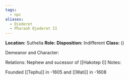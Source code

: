```yaml
---
tags:
  - npc
aliases:
  - Djederet
  - Pharaoh Djederet II
---
```

**Location:** Suthelia
**Role:** 
**Disposition:** Indifferent
**Class:**  ()

Demeanor and Character: 

Relations: Nephew and sucessor of [[Hakotep I]]
Notes:

Founded [[Tephu]] in -1605 and [[Wati]] in -1608